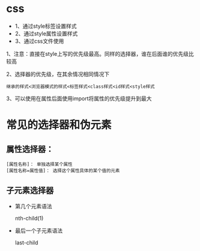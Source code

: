 # css
- 1、通过style标签设置样式
- 2、通过style属性设置样式
- 3、通过css文件使用

1、注意：直接在style上写的优先级最高。同样的选择器，谁在后面谁的优先级比较高

2、选择器的优先级，在其余情况相同情况下
    
    继承的样式<浏览器模式的样式<标签样式<class样式<id样式<style样式
    
3、可以使用在属性后面使用import将属性的优先级提升到最大

# 常见的选择器和伪元素

## 属性选择器：
    
    [属性名称]： 单独选择某个属性
    [属性名称=属性值]： 选择这个属性具体的某个值的元素

## 子元素选择器

- 第几个元素语法
    
    nth-child(1)
    
- 最后一个子元素语法

    last-child    
